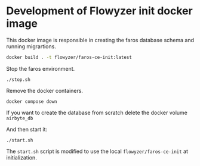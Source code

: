 # Development of Flowyzer init docker image

This docker image is responsible in creating the faros database schema and running migrartions. 

```sh
docker build . -t flowyzer/faros-ce-init:latest
```

Stop the faros environment.

`./stop.sh`

Remove the docker containers.

`docker compose down`

If you want to create the database from scratch delete the docker volume `airbyte_db`

And then start it:

`./start.sh`

The `start.sh` script is modified to use the local `flowyzer/faros-ce-init` at initialization. 
